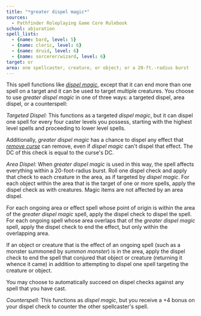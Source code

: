 ```yaml
---
title: "*greater dispel magic*"
sources:
  - Pathfinder Roleplaying Game Core Rulebook
school: abjuration
spell_lists:
  - {name: bard, level: 5}
  - {name: cleric, level: 6}
  - {name: druid, level: 6}
  - {name: sorcerer/wizard, level: 6}
target: or
area: one spellcaster, creature, or object; or a 20-ft.-radius burst
---
```


This spell functions like [*dispel magic*](/spells/dispel-magic/), except that it can end more than one spell on a target and it can be used to target multiple creatures.
You choose to use *greater dispel magic* in one of three ways: a targeted dispel, area dispel, or a counterspell:

*Targeted Dispel:* This functions as a targeted *dispel magic*, but it can dispel one spell for every four caster levels you possess, starting with the highest level spells and proceeding to lower level spells.

Additionally, *greater dispel magic* has a chance to dispel any effect that [*remove curse*](/spells/remove-curse/) can remove, even if *dispel magic* can't dispel that effect. The DC of this check is equal to the curse's DC.

*Area Dispel:* When *greater dispel magic* is used in this way, the spell affects everything within a 20-foot-radius burst. Roll one dispel check and apply that check to each creature in the area, as if targeted by *dispel magic*. For each object within the area that is the target of one or more spells, apply the dispel check as with creatures. Magic items are not affected by an area dispel.

For each ongoing area or effect spell whose point of origin is within the area of the *greater dispel magic* spell, apply the dispel check to dispel the spell. For each ongoing spell whose area overlaps that of the *greater dispel magic* spell, apply the dispel check to end the effect, but only within the overlapping area.

If an object or creature that is the effect of an ongoing spell (such as a monster summoned by *summon monster*) is in the area, apply the dispel check to end the spell that conjured that object or creature (returning it whence it came) in addition to attempting to dispel one spell targeting the creature or object.

You may choose to automatically succeed on dispel checks against any spell that you have cast.

*Counterspell:* This functions as *dispel magic*, but you receive a +4 bonus on your dispel check to counter the other spellcaster's spell.

